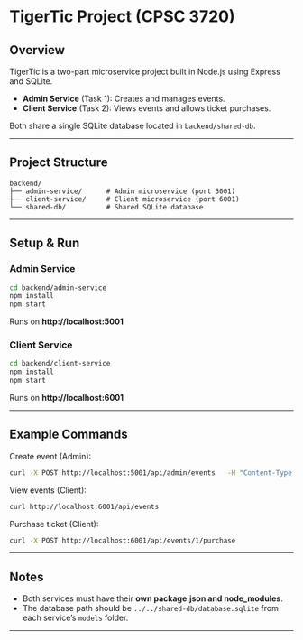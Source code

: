 # TigerTic Project (CPSC 3720)

## Overview
TigerTic is a two-part microservice project built in Node.js using Express and SQLite.

- **Admin Service** (Task 1): Creates and manages events.
- **Client Service** (Task 2): Views events and allows ticket purchases.

Both share a single SQLite database located in `backend/shared-db`.

---

## Project Structure
```
backend/
├── admin-service/      # Admin microservice (port 5001)
├── client-service/     # Client microservice (port 6001)
└── shared-db/          # Shared SQLite database
```

---

## Setup & Run

### Admin Service
```bash
cd backend/admin-service
npm install
npm start
```
Runs on **http://localhost:5001**

### Client Service
```bash
cd backend/client-service
npm install
npm start
```
Runs on **http://localhost:6001**

---

## Example Commands

Create event (Admin):
```bash
curl -X POST http://localhost:5001/api/admin/events   -H "Content-Type: application/json"   -d '{"name":"Clemson Game","date":"2025-10-25","tickets":5}'
```

View events (Client):
```bash
curl http://localhost:6001/api/events
```

Purchase ticket (Client):
```bash
curl -X POST http://localhost:6001/api/events/1/purchase
```

---

## Notes
- Both services must have their **own package.json and node_modules**.
- The database path should be `../../shared-db/database.sqlite` from each service’s `models` folder.

---
